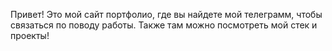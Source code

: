 Привет! Это мой сайт портфолио, где вы найдете мой телеграмм, чтобы связаться по поводу работы. Также там можно посмотреть мой стек и проекты!